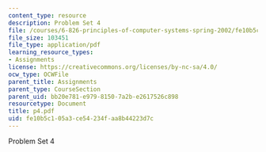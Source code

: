```yaml
---
content_type: resource
description: Problem Set 4
file: /courses/6-826-principles-of-computer-systems-spring-2002/fe10b5c105a3ce54234faa8b44223d7c_p4.pdf
file_size: 103451
file_type: application/pdf
learning_resource_types:
- Assignments
license: https://creativecommons.org/licenses/by-nc-sa/4.0/
ocw_type: OCWFile
parent_title: Assignments
parent_type: CourseSection
parent_uid: bb20e781-e979-8150-7a2b-e2617526c898
resourcetype: Document
title: p4.pdf
uid: fe10b5c1-05a3-ce54-234f-aa8b44223d7c
---
```

Problem Set 4